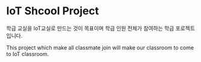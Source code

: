 # IoT Shcool Project

학급 교실을 IoT교실로 만드는 것이 목표이며 학급 인원 전체가 참여하는 학급 포로젝트입니다.

This project which make all classmate join will make our classroom to come to IoT classroom.
